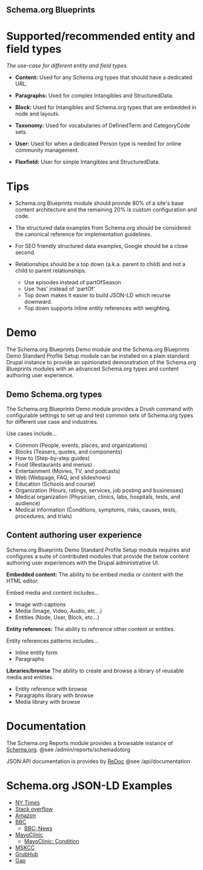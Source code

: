 Schema.org Blueprints
---------------------

# Supported/recommended entity and field types

_The use-case for different entity and field types._

- **Content:** Used for any Schema.org types that should have a dedicated URL.

- **Paragraphs:** Used for complex Intangibles and StructuredData.

- **Block:** Used for Intangibles and Schema.org types that are embedded in node and layouts.

- **Taxonomy:** Used for vocabularies of DefinedTerm and CategoryCode sets.

- **User:** Used for when a dedicated Person type is needed for online community management.

- **Flexfield:** User for simple Intangibles and StructuredData.

# Tips

- Schema.org Blueprints module should provide 80% of a site's base content architecture and the remaining 20% is custom configuration and code.

- The structured data examples from Schema.org should be considered the canonical reference for implementation guidelines.

- For SEO friendly structured data examples, Google should be a close second.

- Relationships should be a top down (a.k.a. parent to child) and not a child to parent relationships.
  - Use episodes instead of partOfSeason
  - Use 'has' instead of 'partOf'
  - Top down makes it easier to build JSON-LD which recurse downward.
  - Top down supports inline entity references with weighting.

# Demo

The Schema.org Blueprints Demo module and the Schema.org Blueprints Demo Standard Profile Setup module can be installed on a plain standard Drupal instance to provide an opinionated demonstration of the Schema.org Blueprints modules with an advanced Schema.org types and content authoring user experience.

## Demo Schema.org types

The Schema.org Blueprints Demo module provides a Drush command with configurable settings to set up and test common sets of Schema.org types for different use case and industries.

Use cases include...

- Common (People, events, places, and organizations)
- Blocks (Teasers, quotes, and components)
- How to (Step-by-step guides)
- Food (Restaurants and menus)
- Entertainment	(Movies, TV, and podcasts)
- Web	(Webpage, FAQ, and slideshows)
- Education	(Schools and course)
- Organization	(Hours, ratings, services, job posting and businesses)
- Medical organization	(Physician, clinics, labs, hospitals, tests, and audience)
- Medical information (Conditions, symptoms, risks, causes, tests, procedures, and trials)

## Content authoring user experience

Schema.org Blueprints Demo Standard Profile Setup module requires and configures 
a suite of contributed modules that provide the below content authoring user
experiences with the Drupal administrative UI.

**Embedded content:** The ability to be embed media or content with the HTML editor. 

Embed media and content includes...

- Image with captions
- Media (Image, Video, Audio, etc...)
- Entities (Node, User, Block, etc...)

**Entity references:** The ability to reference other content or entities. 

Entity references patterns includes...

- Inline entity form
- Paragraphs

**Libraries/browse** The ability to create and browse a library of reusable media and entities.  
 
- Entity reference with browse
- Paragraphs library with browse
- Media library with browse

# Documentation

The Schema.org Reports module provides a browsable instance of [Schema.org](https://Schema.org).
@see /admin/reports/schemadotorg 

JSON:API documentation is provides by [ReDoc](https://redocly.github.io/redoc/) 
@see /api/documentation

# Schema.org JSON-LD Examples

- [NY Times](https://validator.schema.org/#url=nytimes.com)
- [Stack overflow](https://validator.schema.org/#url=https%3A%2F%2Fstackoverflow.com%2Fquestions%2F28687653%2Fschema-org-json-ld-where-to-place)
- [Amazon](https://validator.schema.org/#url=https%3A%2F%2Fwww.amazon.com%2FThe-Boys-Season-3%2Fdp%2FB09WV8HF7Q)
- [BBC](https://validator.schema.org/#url=bbc.co.uk)
  - [BBC: News](https://validator.schema.org/#url=https%3A%2F%2Fwww.bbc.com%2Fnews%2Fuk-61626176)
- [MayoClinic](https://validator.schema.org/#url=https%3A%2F%2Fwww.mayoclinic.org%2F)
  - [MayoClinic: Condition](https://validator.schema.org/#url=https%3A%2F%2Fwww.mayoclinic.org%2Fdiseases-conditions%2Facne%2Fdiagnosis-treatment%2Fdrc-20368048)
- [MSKCC](https://validator.schema.org/#url=mskcc.org)
- [GrubHub](https://validator.schema.org/#url=https%3A%2F%2Fwww.grubhub.com%2Frestaurant%2Fred-hot-ii-349-7th-ave-brooklyn%2F347523)
- [Gap](https://validator.schema.org/#url=https%3A%2F%2Fwww.gap.com%2Fbrowse%2Fproduct.do%3Fpid%3D406387012) 
